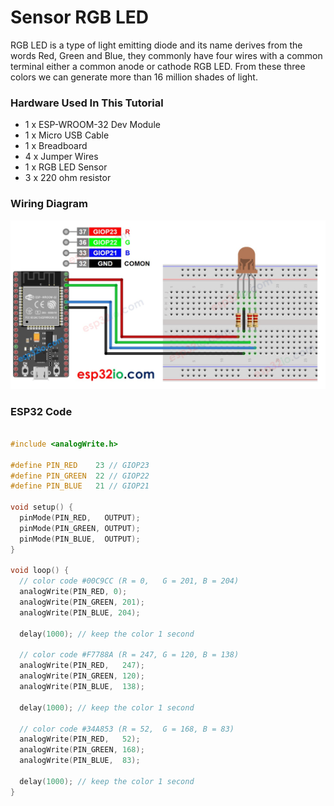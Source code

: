 # Sensor RGB LED

RGB LED is a type of light emitting diode and its name derives from the words Red, Green and Blue, they commonly have four wires with a common terminal either a common anode or cathode RGB LED. From these three colors we can generate more than 16 million shades of light.

### Hardware Used In This Tutorial

- 1 x ESP-WROOM-32 Dev Module
- 1 x Micro USB Cable
- 1 x Breadboard
- 4 x Jumper Wires
- 1 x RGB LED Sensor
- 3 x 220 ohm resistor


### Wiring Diagram

![image info](img/esp32-rgb-led-wiring-diagram.jpg)


### ESP32 Code

```C++

#include <analogWrite.h>

#define PIN_RED    23 // GIOP23
#define PIN_GREEN  22 // GIOP22
#define PIN_BLUE   21 // GIOP21

void setup() {
  pinMode(PIN_RED,   OUTPUT);
  pinMode(PIN_GREEN, OUTPUT);
  pinMode(PIN_BLUE,  OUTPUT);
}

void loop() {
  // color code #00C9CC (R = 0,   G = 201, B = 204)
  analogWrite(PIN_RED, 0);
  analogWrite(PIN_GREEN, 201);
  analogWrite(PIN_BLUE, 204);

  delay(1000); // keep the color 1 second

  // color code #F7788A (R = 247, G = 120, B = 138)
  analogWrite(PIN_RED,   247);
  analogWrite(PIN_GREEN, 120);
  analogWrite(PIN_BLUE,  138);

  delay(1000); // keep the color 1 second

  // color code #34A853 (R = 52,  G = 168, B = 83)
  analogWrite(PIN_RED,   52);
  analogWrite(PIN_GREEN, 168);
  analogWrite(PIN_BLUE,  83);

  delay(1000); // keep the color 1 second
}
